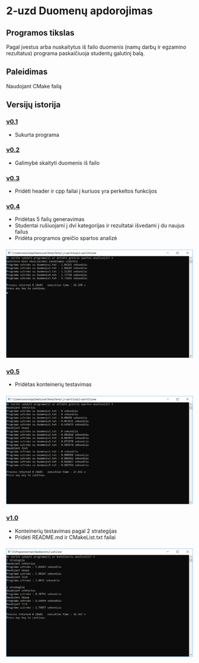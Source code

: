 # 2-uzd Duomenų apdorojimas

 ## Programos tikslas
 Pagal įvestus arba nuskaitytus iš failo duomenis (namų darbų ir egzamino rezultatus) programa paskaičiuoja studentų galutinį balą.
 
 ## Paleidimas
 Naudojant CMake failą
 
 ## Versijų istorija
 ### [v0.1](https://github.com/karas245/2-uzd/releases/tag/v0.1)
 - Sukurta programa
 ### [v0.2](https://github.com/karas245/2-uzd/releases/tag/v0.2)
 - Galimybė skaityti duomenis iš failo
 ### [v0.3](https://github.com/karas245/2-uzd/releases/tag/v0.3)
 - Pridėti header ir cpp failai į kuriuos yra perkeltos funkcijos
 ### [v0.4](https://github.com/karas245/2-uzd/releases/tag/v0.4)
 - Pridėtas 5 failų generavimas 
 - Studentai rušiuojami į dvi kategorijas ir rezultatai išvedami į du naujus failus
 - Pridėta programos greičio spartos analizė
 ### ![Pic](pic0.4.png)
 ### [v0.5](https://github.com/karas245/2-uzd/releases/tag/v0.5)
 - Pridėtas konteinerių testavimas
 ### ![Pic](pic0.5.png)
### [v1.0](https://github.com/karas245/2-uzd/releases/tag/v1.0)
- Konteinerių testavimas pagal 2 strategijas
- Pridėti README.md ir CMakeList.txt failai
### ![Pic](pic.png)

